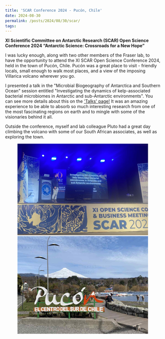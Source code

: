 ```yaml
---
title: 'SCAR Conference 2024 - Pucón, Chile'
date: 2024-08-30
permalink: /posts/2024/08/30/scar/
tags:
---
```


<b>XI Scientific Committee on Antarctic Research (SCAR) Open Science Conference 2024 
“Antarctic Science: Crossroads for a New Hope”</b>

I was lucky enough, along with two other members of the Fraser lab, to have the opportunity to attend the XI SCAR Open Science Conference 2024, held in the town of Pucón, Chile. Pucón was a great place to visit - friendly locals, small enough to walk most places, and a view of the imposing Villarica volcano wherever you go.

I presented a talk in the "Microbial Biogeography of Antarctica and Southern Ocean" session entitled "Investigating the dynamics of kelp-associated bacterial microbiomes in Antarctic and sub-Antarctic environments". You can see more details about this on the ['Talks' page!](https://phoebeachapman.github.io/talks/) It was an amazing experience to be able to absorb so much interesting research from one of the most fascinating regions on earth and to mingle with some of the visionaries behind it all. 

Outside the conference, myself and lab colleague Pluto had a great day climbing the volcano with some of our South African associates, as well as exploring the town.

<figure class="half">
    <a href="/images/IMG_2985.jpg"><img src="/images/IMG_2985.jpg"></a>
    <a href="/images/IMG_3228.jpg"><img src="/images/IMG_3228.jpg"></a>
 </figure>
